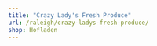 ```yaml
---
title: "Crazy Lady's Fresh Produce"
url: /raleigh/crazy-ladys-fresh-produce/
shop: Hofladen
---
```

